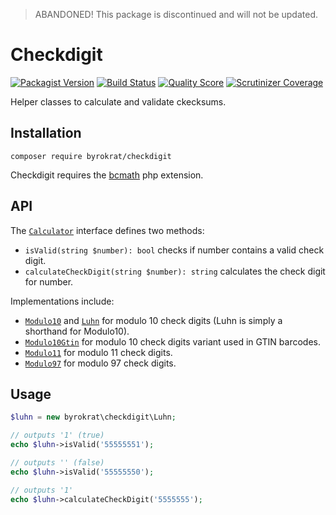> ABANDONED! This package is discontinued and will not be updated.

# Checkdigit

[![Packagist Version](https://img.shields.io/packagist/v/byrokrat/checkdigit.svg?style=flat-square)](https://packagist.org/packages/byrokrat/checkdigit)
[![Build Status](https://img.shields.io/travis/byrokrat/checkdigit/master.svg?style=flat-square)](https://travis-ci.org/byrokrat/checkdigit)
[![Quality Score](https://img.shields.io/scrutinizer/g/byrokrat/checkdigit.svg?style=flat-square)](https://scrutinizer-ci.com/g/byrokrat/checkdigit)
[![Scrutinizer Coverage](https://img.shields.io/scrutinizer/coverage/g/byrokrat/checkdigit.svg?style=flat-square)](https://scrutinizer-ci.com/g/byrokrat/checkdigit/?branch=master)

Helper classes to calculate and validate ckecksums.

Installation
------------
```shell
composer require byrokrat/checkdigit
```

Checkdigit requires the [bcmath](http://php.net/manual/en/book.bc.php) php extension.

API
---
The [`Calculator`](/src/Calculator.php) interface defines two methods:

 * `isValid(string $number): bool` checks if number contains a valid check digit.
 * `calculateCheckDigit(string $number): string` calculates the check digit for number.

Implementations include:

 * [`Modulo10`](/src/Modulo10.php) and [`Luhn`](/src/Luhn.php) for modulo 10 check digits
   (Luhn is simply a shorthand for Modulo10).
 * [`Modulo10Gtin`](/src/Modulo10Gtin.php) for modulo 10 check digits variant used in GTIN barcodes.
 * [`Modulo11`](/src/Modulo11.php) for modulo 11 check digits.
 * [`Modulo97`](/src/Modulo97.php) for modulo 97 check digits.

Usage
-----
<!-- @expectOutput 11 -->
```php
$luhn = new byrokrat\checkdigit\Luhn;

// outputs '1' (true)
echo $luhn->isValid('55555551');

// outputs '' (false)
echo $luhn->isValid('55555550');

// outputs '1'
echo $luhn->calculateCheckDigit('5555555');
```
